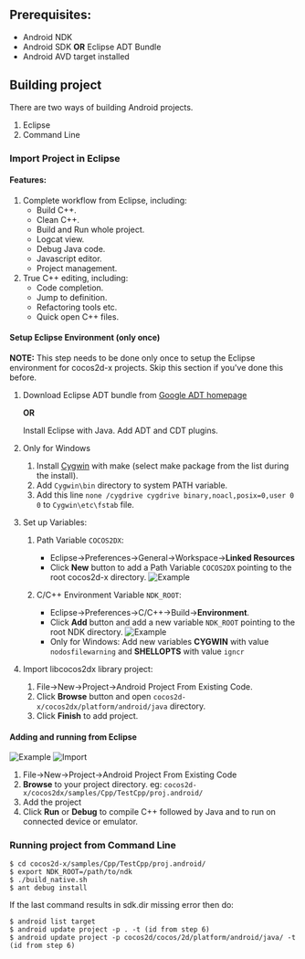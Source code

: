 ## Prerequisites:

* Android NDK
* Android SDK **OR** Eclipse ADT Bundle
* Android AVD target installed

## Building project

There are two ways of building Android projects.

1. Eclipse
2. Command Line

### Import Project in Eclipse

#### Features:

1. Complete workflow from Eclipse, including:
	* Build C++.
	* Clean C++.
	* Build and Run whole project.
	* Logcat view.
	* Debug Java code.
	* Javascript editor.
	* Project management.
2. True C++ editing, including:
	* Code completion. 
	* Jump to definition.
	* Refactoring tools etc. 
	* Quick open C++ files.


#### Setup Eclipse Environment (only once)


**NOTE:** This step needs to be done only once to setup the Eclipse environment for cocos2d-x projects. Skip this section if you've done this before.

1. Download Eclipse ADT bundle from [Google ADT homepage](http://developer.android.com/sdk/index.html)

   **OR**

   Install Eclipse with Java. Add ADT and CDT plugins.

2. Only for Windows
    1. Install [Cygwin](http://www.cygwin.com/) with make (select make package from the list during the install).
    2. Add `Cygwin\bin` directory to system PATH variable.
    3. Add this line `none /cygdrive cygdrive binary,noacl,posix=0,user 0 0` to `Cygwin\etc\fstab` file.
   
3. Set up Variables: 
	1. Path Variable `COCOS2DX`: 
		* Eclipse->Preferences->General->Workspace->**Linked Resources**
		* Click **New** button to add a Path Variable `COCOS2DX` pointing to the root cocos2d-x directory.
		![Example](https://lh5.googleusercontent.com/-oPpk9kg3e5w/UUOYlq8n7aI/AAAAAAAAsdQ/zLA4eghBH9U/s400/cocos2d-x-eclipse-vars.png)

	2. C/C++ Environment Variable `NDK_ROOT`: 
		* Eclipse->Preferences->C/C++->Build->**Environment**.
		* Click **Add** button and add a new variable `NDK_ROOT` pointing to the root NDK directory.
		![Example](https://lh3.googleusercontent.com/-AVcY8IAT0_g/UUOYltoRobI/AAAAAAAAsdM/22D2J9u3sig/s400/cocos2d-x-eclipse-ndk.png)
		* Only for Windows: Add new variables **CYGWIN** with value `nodosfilewarning` and **SHELLOPTS** with value `igncr`
		
4. Import libcocos2dx library project:
	1. File->New->Project->Android Project From Existing Code.
	2. Click **Browse** button and open `cocos2d-x/cocos2dx/platform/android/java` directory.
	3. Click **Finish** to add project.
	
#### Adding and running from Eclipse

![Example](https://lh3.googleusercontent.com/-SLBOu6e3QbE/UUOcOXYaGqI/AAAAAAAAsdo/tYBY2SylOSM/s288/cocos2d-x-eclipse-project-from-code.png) ![Import](https://lh5.googleusercontent.com/-XzC9Pn65USc/UUOcOTAwizI/AAAAAAAAsdk/4b6YM-oim9Y/s400/cocos2d-x-eclipse-import-project.png)

1. File->New->Project->Android Project From Existing Code
2. **Browse** to your project directory. eg: `cocos2d-x/cocos2dx/samples/Cpp/TestCpp/proj.android/`
3. Add the project 
4. Click **Run** or **Debug** to compile C++ followed by Java and to run on connected device or emulator.


### Running project from Command Line

    $ cd cocos2d-x/samples/Cpp/TestCpp/proj.android/
    $ export NDK_ROOT=/path/to/ndk
    $ ./build_native.sh
    $ ant debug install

If the last command results in sdk.dir missing error then do: 

    $ android list target
    $ android update project -p . -t (id from step 6)
    $ android update project -p cocos2d/cocos/2d/platform/android/java/ -t (id from step 6)

